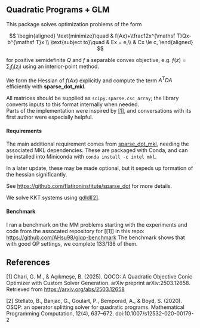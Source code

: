 ## Quadratic Programs + GLM

This package solves optimization problems of the form

$$
\begin{aligned}
\text{minimize}\quad & f(Ax)+\tfrac12x^{\mathsf T}Qx-b^{\mathsf T}x \\
\text{subject to}\quad & Ex = e,\\
& Cx \le c,
\end{aligned}
$$

for positive semidefinite $Q$ and $f$ a separable convex objective, e.g. $f(z)=\sum_{i}f_i(z_i)$
using an interior-point method.

We form the Hessian of $f(Ax)$ explicitly and compute the term $A^{\mathsf T} D A$ efficiently with **sparse\_dot\_mkl**.

All matrices should be supplied as `scipy.sparse.csc_array`; the library converts inputs to this format internally when needed.  
Parts of the implementation were inspired by [[1]](#1), and conversations with its first author were especially helpful.

#### Requirements
The main additional requirement comes from [sparse_dot_mkl](https://github.com/flatironinstitute/sparse_dot), 
needing the associated MKL dependencies.
These are packaged with Conda, and can be installed into Miniconda with `conda install -c intel mkl`.

In a later update, these may be made optional, but it sepeds up formation of the hessian significantly.

See https://github.com/flatironinstitute/sparse_dot for more details.

We solve KKT systems using [qdldl](https://github.com/osqp/qdldl-python)[[2]](#2).

#### Benchmark
I ran a benchmark on the MM problems starting with the experiments and code from the assocated repository for [[1]] in this repo:
https://github.com/AHsu98/glqp-benchmark
The benchmark shows that with good QP settings, we complete 133/138 of them.

## References
<a id="1">[1]</a>
Chari, G. M., & Açıkmeşe, B. (2025). QOCO: A Quadratic Objective Conic Optimizer with Custom Solver Generation. arXiv preprint arXiv:2503.12658. Retrieved from https://arxiv.org/abs/2503.12658

<a id="2">[2]</a> 
Stellato, B., Banjac, G., Goulart, P., Bemporad, A., & Boyd, S. (2020). OSQP: an operator splitting solver for quadratic programs. Mathematical Programming Computation, 12(4), 637–672. doi:10.1007/s12532-020-00179-2
